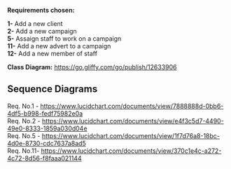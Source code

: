 **Requirements chosen:**  

**1-** Add a new client  
**2-** Add a new campaign  
**5-** Assaign staff to work on a campaign  
**11-** Add a new advert to a campaign  
**12-** Add a new member of staff  

**Class Diagram:**
https://go.gliffy.com/go/publish/12633906

Sequence Diagrams
---
Req. No.1 - https://www.lucidchart.com/documents/view/7888888d-0bb6-4df5-b998-fedf75982e0a  
Req. No.2 - https://www.lucidchart.com/documents/view/e4f3c5d7-4490-49e0-8333-1859a030d04e  
Req. No.5 - https://www.lucidchart.com/documents/view/1f7d76a8-18bc-4d0e-8730-cdc7637a8ad5  
Req. No.11- https://www.lucidchart.com/documents/view/370c1e4c-a272-4c72-8d56-f8faaa021144  
